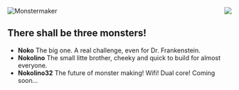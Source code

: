 ![Monstermaker](http://www.nikolairadke.de/Nokolino/monstermaker_github2.jpg)
<img src="http://www.nikolairadke.de/Nokolino/monsterbande_github.jpg" align="right">
                                                                                   
## There shall be three monsters!
  
* **Noko** 
  The big one. A real challenge, even for Dr. Frankenstein.
* **Nokolino** 
  The small litte brother, cheeky and quick to build for almost everyone.
* **Nokolino32** 
  The future of monster making! Wifi! Dual core! Coming soon...  
